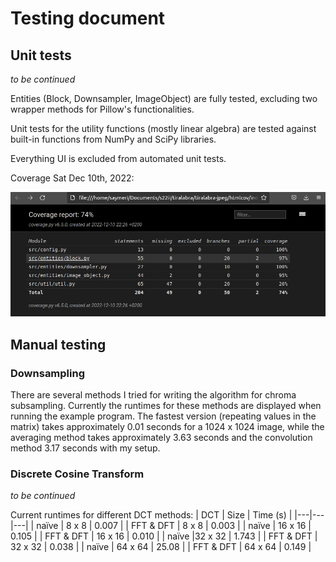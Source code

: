 # Testing document

## Unit tests

*to be continued*

Entities (Block, Downsampler, ImageObject) are fully tested, excluding two wrapper methods for Pillow's functionalities.

Unit tests for the utility functions (mostly linear algebra) are tested against built-in functions from NumPy and SciPy libraries.

Everything UI is excluded from automated unit tests.

Coverage Sat Dec 10th, 2022:

![Screenshot of coverage report, showing 74% overall coverage](assets/coverage-2022-12-10-22-27-25.png)


## Manual testing

### Downsampling

There are several methods I tried for writing the algorithm for chroma subsampling. Currently the runtimes for these methods are displayed when running the example program. The fastest version (repeating values in the matrix) takes approximately 0.01 seconds for a 1024 x 1024 image, while the averaging method takes approximately 3.63 seconds and the convolution method 3.17 seconds with my setup.

### Discrete Cosine Transform

*to be continued*

Current runtimes for different DCT methods:
| DCT | Size | Time (s) |
|---|---|---|
| naïve | 8 x 8 | 0.007 |
| FFT & DFT | 8 x 8 | 0.003 |
| naïve | 16 x 16 | 0.105 |
| FFT & DFT | 16 x 16 | 0.010 |
| naïve |32 x 32 | 1.743 |
| FFT & DFT | 32 x 32 | 0.038 |
| naïve | 64 x 64 | 25.08 |
| FFT & DFT | 64 x 64 | 0.149 |
